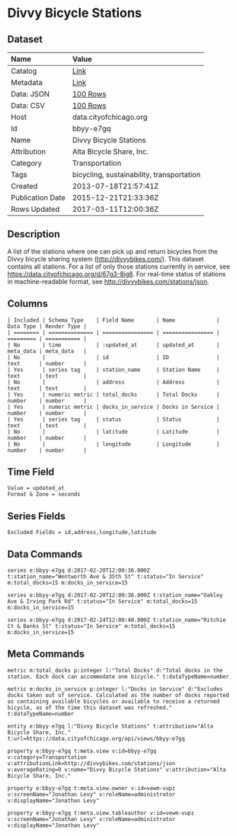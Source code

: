 # Divvy Bicycle Stations

## Dataset

| Name | Value |
| :--- | :---- |
| Catalog | [Link](https://catalog.data.gov/dataset/divvy-bicycle-stations-3353a) |
| Metadata | [Link](https://data.cityofchicago.org/api/views/bbyy-e7gq) |
| Data: JSON | [100 Rows](https://data.cityofchicago.org/api/views/bbyy-e7gq/rows.json?max_rows=100) |
| Data: CSV | [100 Rows](https://data.cityofchicago.org/api/views/bbyy-e7gq/rows.csv?max_rows=100) |
| Host | data.cityofchicago.org |
| Id | bbyy-e7gq |
| Name | Divvy Bicycle Stations |
| Attribution | Alta Bicycle Share, Inc. |
| Category | Transportation |
| Tags | bicycling, sustainability, transportation |
| Created | 2013-07-18T21:57:41Z |
| Publication Date | 2015-12-21T21:33:36Z |
| Rows Updated | 2017-03-11T12:00:36Z |

## Description

A list of the stations where one can pick up and return bicycles from the Divvy bicycle sharing system (http://divvybikes.com/).   This dataset contains all stations.  For a list of only those stations currently in service, see https://data.cityofchicago.org/d/67g3-8ig8. For real-time status of stations in machine-readable format, see http://divvybikes.com/stations/json.

## Columns

```ls
| Included | Schema Type    | Field Name       | Name             | Data Type | Render Type |
| ======== | ============== | ================ | ================ | ========= | =========== |
| No       | time           | :updated_at      | updated_at       | meta_data | meta_data   |
| No       |                | id               | ID               | text      | number      |
| Yes      | series tag     | station_name     | Station Name     | text      | text        |
| No       |                | address          | Address          | text      | text        |
| Yes      | numeric metric | total_docks      | Total Docks      | number    | number      |
| Yes      | numeric metric | docks_in_service | Docks in Service | number    | number      |
| Yes      | series tag     | status           | Status           | text      | text        |
| No       |                | latitude         | Latitude         | number    | number      |
| No       |                | longitude        | Longitude        | number    | number      |
```

## Time Field

```ls
Value = updated_at
Format & Zone = seconds
```

## Series Fields

```ls
Excluded Fields = id,address,longitude,latitude
```

## Data Commands

```ls
series e:bbyy-e7gq d:2017-02-20T12:00:36.000Z t:station_name="Wentworth Ave & 35th St" t:status="In Service" m:total_docks=15 m:docks_in_service=15

series e:bbyy-e7gq d:2017-02-20T12:00:36.000Z t:station_name="Oakley Ave & Irving Park Rd" t:status="In Service" m:total_docks=15 m:docks_in_service=15

series e:bbyy-e7gq d:2017-02-24T12:00:40.000Z t:station_name="Ritchie Ct & Banks St" t:status="In Service" m:total_docks=15 m:docks_in_service=15
```

## Meta Commands

```ls
metric m:total_docks p:integer l:"Total Docks" d:"Total docks in the station. Each dock can accommodate one bicycle." t:dataTypeName=number

metric m:docks_in_service p:integer l:"Docks in Service" d:"Excludes docks taken out of service. Calculated as the number of docks reported as containing available bicycles or available to receive a returned bicycle, as of the time this dataset was refreshed." t:dataTypeName=number

entity e:bbyy-e7gq l:"Divvy Bicycle Stations" t:attribution="Alta Bicycle Share, Inc." t:url=https://data.cityofchicago.org/api/views/bbyy-e7gq

property e:bbyy-e7gq t:meta.view v:id=bbyy-e7gq v:category=Transportation v:attributionLink=http://divvybikes.com/stations/json v:averageRating=0 v:name="Divvy Bicycle Stations" v:attribution="Alta Bicycle Share, Inc."

property e:bbyy-e7gq t:meta.view.owner v:id=vewm-vupz v:screenName="Jonathan Levy" v:roleName=administrator v:displayName="Jonathan Levy"

property e:bbyy-e7gq t:meta.view.tableauthor v:id=vewm-vupz v:screenName="Jonathan Levy" v:roleName=administrator v:displayName="Jonathan Levy"
```